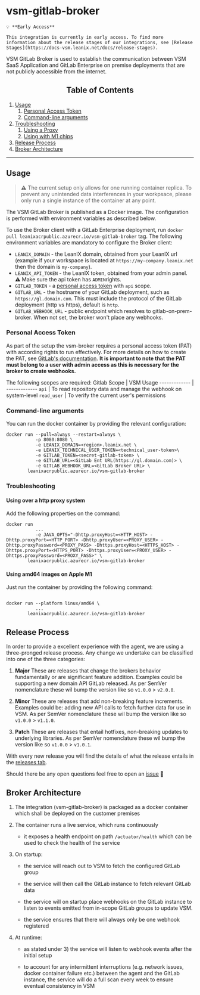 # vsm-gitlab-broker
>

    💡 **Early Access**

    This integration is currently in early access. To find more information about the release stages of our integrations, see [Release Stages](https://docs-vsm.leanix.net/docs/release-stages).

VSM GitLab Broker is used to establish the communication between VSM SaaS Application and GitLab Enterprise 
on premise deployments that are not publicly accessible from the internet.


<h2 align="center">Table of Contents </h2>

1. [Usage](#usage)
   1. [Personal Access Token](#personal-access-token)
   2. [Command-line arguments](#command-line-arguments)
2. [Troubleshooting](#troubleshooting)
   1. [Using a Proxy](#using-over-a-http-proxy-system)
   2. [Using with M1 chips](#using-amd64-images-on-apple-m1)
3. [Release Process](#release-process)
4. [Broker Architecture](#broker-architecture)

---


## Usage

> ⚠️ The current setup only allows for one running container replica. To prevent any unintended data interferences in your workpsace, please only run a single instance of the container at any point.

The VSM GitLab Broker is published as a Docker image. The configuration is performed with environment variables as
described below.

To use the Broker client with a GitLab Enterprise deployment, run `docker pull leanixacrpublic.azurecr.io/vsm-gitlab-broker` tag. The following environment variables are mandatory to configure the Broker client:

- `LEANIX_DOMAIN` - the LeanIX domain, obtained from your LeanIX url (example if your workspace is located at `https://my-company.leanix.net` then the domain is `my-company`).
- `LEANIX_API_TOKEN` - the LeanIX token, obtained from your admin panel. :warning: Make sure the api token has `ADMIN`rights.
- `GITLAB_TOKEN` - a [personal access token](#personal-access-token) with `api` scope.
- `GITLAB_URL` - the hostname of your GitLab deployment, such as `https://gl.domain.com`. This must include the protocol of the GitLab deployment (http vs https), default is `http`.
- `GITLAB_WEBHOOK_URL` - public endpoint which resolves to gitlab-on-prem-broker. When not set, the broker won't place any webhooks.

### Personal Access Token
As part of the setup the vsm-broker requires a personal access token (PAT) with according rights to run effectively. For more details on how to create the PAT, see [GitLab's documentation](https://docs.gitlab.com/16.1/ee/user/profile/personal_access_tokens.html#personal-access-token-scopes).
**It is important to note that the PAT must belong to a user with admin access as this is necessary for the broker to create webhooks.**

The following scopes are required:
Gitlab Scope  | VSM Usage
------------- | -------------
`api`    | To read repository data and manage the webhook on system-level
`read_user`    | To verify the current user's permissions

### Command-line arguments

You can run the docker container by providing the relevant configuration:

```console
docker run --pull=always --restart=always \
           -p 8080:8080 \
           -e LEANIX_DOMAIN=<region>.leanix.net \
           -e LEANIX_TECHNICAL_USER_TOKEN=<technical_user-token>\
           -e GITLAB_TOKEN=<secret-gitlab-token> \
           -e GITLAB_URL=<GitLab Ent URL(https://gl.domain.com)> \
           -e GITLAB_WEBHOOK_URL=<GitLab Broker URL> \
        leanixacrpublic.azurecr.io/vsm-gitlab-broker
```

### Troubleshooting

#### Using over a http proxy system

Add the following properties on the command:

```console
docker run 
           ...
           -e JAVA_OPTS="-Dhttp.proxyHost=<HTTP_HOST> -Dhttp.proxyPort=<HTTP_PORT> -Dhttp.proxyUser=<PROXY_USER> -Dhttp.proxyPassword=<PROXY_PASS> -Dhttps.proxyHost=<HTTPS_HOST> -Dhttps.proxyPort=<HTTPS_PORT> -Dhttps.proxyUser=<PROXY_USER> -Dhttps.proxyPassword=<PROXY_PASS>" \
        leanixacrpublic.azurecr.io/vsm-gitlab-broker
```

#### Using amd64 images on Apple M1

Just run the container by providing the following command:

```console

docker run --platform linux/amd64 \
           ...
        leanixacrpublic.azurecr.io/vsm-gitlab-broker
```

## Release Process
In order to provide a excellent experience with the agent, we are using a three-pronged release process. Any change we undertake can be classified into one of the three categories:
1. **Major**
   These are releases that change the brokers behavior fundamentally or are significant feature addition. Examples could be supporting a new domain API GitLab released. As per SemVer nomenclature these wil bump the version like so `v1.0.0` > `v2.0.0`.
2. **Minor**
   These are releases that add non-breaking feature increments. Examples could be: adding new API calls to fetch further data for use in VSM. As per SemVer nomenclature these wil bump the version like so `v1.0.0` > `v1.1.0`.

3. **Patch**
   These are releases that entail hotfixes, non-breaking updates to underlying libraries. As per SemVer nomenclature these wil bump the version like so `v1.0.0` > `v1.0.1`.

With every new release you will find the details of what the release entails in the [releases tab](https://github.com/leanix/vsm-gitlab-broker/releases).

Should there be any open questions feel free to open an [issue](https://github.com/leanix/vsm-gitlab-broker/issues) 📮

## Broker Architecture
1. The integration (vsm-gitlab-broker) is packaged as a docker container which shall be deployed on the customer premises

2. The container runs a live service, which runs continuously
   - it exposes a health endpoint on path `/actuator/health` which can be used to check the health of the service

3. On startup:
   - the service will reach out to VSM to fetch the configured GitLab group

   - the service will then call the GitLab instance to fetch relevant GitLab data

   - the service will on startup place webhooks on the GitLab instance to listen to events emitted from in-scope GitLab groups to update VSM.

   - the service ensures that there will always only be one webhook registered

4. At runtime:
   - as stated under 3) the service will listen to webhook events after the initial setup

   - to account for any intermittent interruptions (e.g. network issues, docker container failure etc.) between the agent and the GitLab instance, the service will do a full scan every week to ensure eventual consistency in VSM